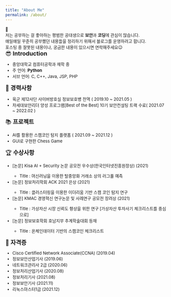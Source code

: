 ```yaml
---
title: "About Me"
permalink: /about/
---
```




<div class="notice">
  <font size="2.5em">
    📌 <br>
    저는 공부하는 걸 좋아하는 평범한 공대생으로 <b>보안</b>과 <b>코딩</b>에 관심이 많습니다.<br>
    매일매일 꾸준히 공부했던 내용들을 정리하기 위해서 블로그를 운영하려고 합니다.<br>
    포스팅 중 잘못된 내용이나, 궁금한 내용이 있으시면 연락해주세요😉<br>
  </font>
</div>


<div class="notice--primary">
  <font size="4.8em"> 😎<b> Introduction </b></font>
  <font size="2.5em">
  <ul>
    <li> 중앙대학교 컴퓨터공학과 재학 중</li>
    <li> 주 언어: <b>Python</b></li>
    <li> 서브 언어: C, C++, Java, JSP, PHP</li>
  </ul>
  </font>
</div>

<div class="notice--info">
  <font size="4.8em"> 📝<b> 경력사항 </b></font>
  <font size="2.5em">
  <ul>
    <li> 육군 제12사단 사이버방호실 정보보호병 전역 ( 2019.10 ~ 2021.05 )</li>
    <li> 차세대보안리더 양성 프로그램[Best of the Best] 10기 보안컨설팅 트랙 수료( 2021.07 ~ 2022.02 )</li>
  </ul>
  </font>
</div>

<div class="notice--warning">
  <font size="4.8em"> 📚<b> 프로젝트 </b></font>
  <font size="2.5em">
  <ul>
    <li> AI를 활용한 스캠코인 탐지 플랫폼 ( 2021.09 ~ 2021.12 )</li>
    <li> GUI로 구현한 Chess Game</li>
  </ul>
  </font>
</div>

<div class="notice--success">
  <font size="4.8em"> 🏆<b> 수상사항 </b></font>
  <font size="2.5em">
  <ul>
    <li> [논문] Kisa AI + Security 논문 공모전 우수상(한국인터넷진흥원장상) (2021)</li>
    <ul><li>Title : 머신러닝을 이용한 탈중앙화 거래소 상의 러그풀 예측</li></ul>
    <li> [논문] 정보처리학회 ACK 2021 은상 (2021)</li>
    <ul><li>Title : 클러스터링을 이용한
이더리움 기반 스캠 코인 탐지 연구</li></ul>
    <li> [논문] KMAC 경영혁신 연구논문 및 사례연구 공모전 장려상 (2021)</li>
    <ul><li>Title : 가상자산 시장 신뢰도 향상을 위한 연구
 [가상자산 투자사기 체크리스트를 중심으로]</li></ul>
    <li> [논문] 정보보호학회 호남지부 추계학술대회 등재</li>
    <ul><li>Title : 온체인데이터 기반의 스캠코인 체크리스트</li></ul>
  </ul>
  
  </font>
</div>

<div class="notice--danger">
  <font size="4.8em"> 📜<b> 자격증 </b></font>
  <font size="2.5em">
  <ul>
    <li> Cisco Certified Network Associate(CCNA) (2019.04)</li>
    <li> 정보보안산업기사 (2019.06)</li>
    <li> 네트워크관리사 2급 (2020.06)</li>
    <li> 정보처리산업기사 (2020.08)</li>
    <li> 정보처리기사 (2021.08)</li>
    <li> 정보보안기사 (2021.11)</li>
    <li> 리눅스마스터1급 (2021.12)</li>
  </ul>
  </font>
</div>



